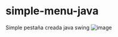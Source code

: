 # simple-menu-java
Simple pestaña creada java swing
![image](https://github.com/XGilmar/simple-menu-java/assets/86094668/1eb5a558-42ee-4010-b0ba-6ac4c808c6ff)
